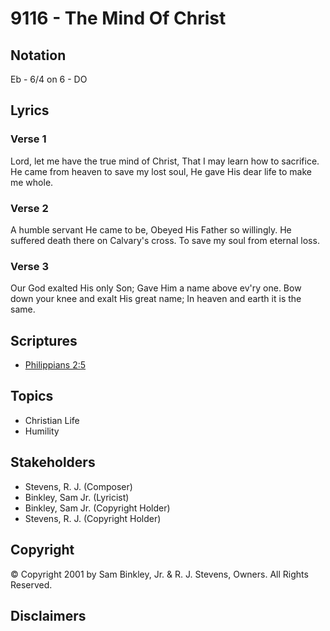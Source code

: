 # 9116 - The Mind Of Christ

## Notation

Eb - 6/4 on 6 - DO

## Lyrics

### Verse 1

Lord, let me have the true mind of Christ, That I may learn how to sacrifice. He came from heaven to save my lost soul, He gave His dear life to make me whole.

### Verse 2

A humble servant He came to be, Obeyed His Father so willingly. He suffered death there on Calvary's cross. To save my soul from eternal loss.

### Verse 3

Our God exalted His only Son; Gave Him a name above ev'ry one. Bow down your knee and exalt His great name; In  heaven and earth it is the same.


## Scriptures

- [Philippians 2:5](https://www.biblegateway.com/passage/?search=Philippians%202%3A5)

## Topics

- Christian Life
- Humility

## Stakeholders

- Stevens, R. J. (Composer)
- Binkley, Sam  Jr. (Lyricist)
- Binkley, Sam  Jr. (Copyright Holder)
- Stevens, R. J. (Copyright Holder)

## Copyright

© Copyright 2001 by Sam Binkley, Jr. & R. J. Stevens, Owners. All Rights Reserved.


## Disclaimers


